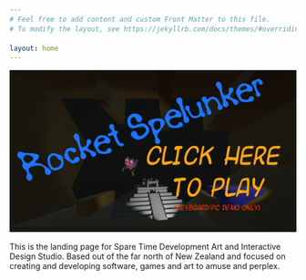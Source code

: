 ```yaml
---
# Feel free to add content and custom Front Matter to this file.
# To modify the layout, see https://jekyllrb.com/docs/themes/#overriding-theme-defaults

layout: home
---
```

<a href="https://sparetimedev.itch.io/rocket-spelunker-demo"><img src="/assets/images/landing.png"></a>

This is the landing page for Spare Time Development Art and Interactive Design Studio. Based out of the far north of New Zealand and  focused on creating and developing software, games and art to amuse and perplex.   
